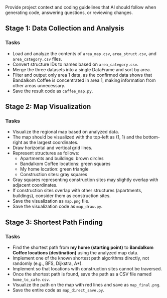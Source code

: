 ---
---
Provide project context and coding guidelines that AI should follow when generating code, answering questions, or reviewing changes.

## Stage 1: Data Collection and Analysis

### Tasks
- Load and analyze the contents of `area_map.csv`, `area_struct.csv`, and `area_category.csv` files.
- Convert structure IDs to names based on `area_category.csv`.
- Merge the three datasets into a single DataFrame and sort by area.
- Filter and output only area 1 data, as the confirmed data shows that Bandalkom Coffee is concentrated in area 1, making information from other areas unnecessary.
- Save the result code as `caffee_map.py`.

## Stage 2: Map Visualization

### Tasks
- Visualize the regional map based on analyzed data.
- The map should be visualized with the top-left as (1, 1) and the bottom-right as the largest coordinates.
- Draw horizontal and vertical grid lines.
- Represent structures as follows:
  - Apartments and buildings: brown circles
  - Bandalkom Coffee locations: green squares
  - My home location: green triangle
  - Construction sites: gray squares
- Gray squares representing construction sites may slightly overlap with adjacent coordinates.
- If construction sites overlap with other structures (apartments, buildings), consider them as construction sites.
- Save the visualization as `map.png` file.
- Save the visualization code as `map_draw.py`.

## Stage 3: Shortest Path Finding

### Tasks
- Find the shortest path from **my home (starting point)** to **Bandalkom Coffee locations (destination)** using the analyzed map data.
- Implement one of the known shortest path algorithms directly, not randomly (e.g., BFS, Dijkstra, A*).
- Implement so that locations with construction sites cannot be traversed.
- Once the shortest path is found, save the path as a CSV file named `home_to_cafe.csv`.
- Visualize the path on the map with red lines and save as `map_final.png`.
- Save the entire code as `map_direct_save.py`.